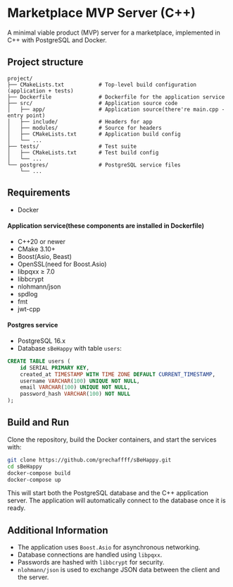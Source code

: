 # Marketplace MVP Server (C++)

A minimal viable product (MVP) server for a marketplace, implemented in C++ with PostgreSQL and Docker.

## Project structure
```
project/
├── CMakeLists.txt           # Top-level build configuration (application + tests)
├── Dockerfile               # Dockerfile for the application service
├── src/                     # Application source code
│   ├── app/                 # Application source(there're main.cpp - entry point)
│   ├── include/             # Headers for app
│   ├── modules/             # Source for headers
│   ├── CMakeLists.txt       # Application build config
│   └── ...
├── tests/                   # Test suite
│   ├── CMakeLists.txt       # Test build config
│   └── ...
└── postgres/                # PostgreSQL service files
    └── ...
```

## Requirements
- Docker

#### Application service(these components are installed in Dockerfile)
- C++20 or newer
- CMake 3.10+
- Boost(Asio, Beast)
- OpenSSL(need for Boost.Asio)
- libpqxx ≥ 7.0
- libbcrypt
- nlohmann/json
- spdlog
- fmt
- jwt-cpp

#### Postgres service
- PostgreSQL 16.x  
- Database `sBeHappy` with table `users`:
```SQL
CREATE TABLE users (
    id SERIAL PRIMARY KEY, 
    created_at TIMESTAMP WITH TIME ZONE DEFAULT CURRENT_TIMESTAMP,
    username VARCHAR(100) UNIQUE NOT NULL,
    email VARCHAR(100) UNIQUE NOT NULL,
    password_hash VARCHAR(100) NOT NULL
);
```
## Build and Run
Clone the repository, build the Docker containers, and start the services with:

```bash
git clone https://github.com/grechaffff/sBeHappy.git
cd sBeHappy
docker-compose build
docker-compose up
```
This will start both the PostgreSQL database and the C++ application server. The application will automatically connect to the database once it is ready.

## Additional Information
- The application uses `Boost.Asio` for asynchronous networking.
- Database connections are handled using `libpqxx`.
- Passwords are hashed with `libbcrypt` for security.
- `nlohmann/json` is used to exchange JSON data between the client and the server.
